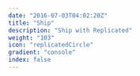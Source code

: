 ```yaml
---
date: "2016-07-03T04:02:20Z"
title: "Ship"
description: "Ship with Replicated"
weight: "103"
icon: "replicatedCircle"
gradient: "console"
index: false
---
```

